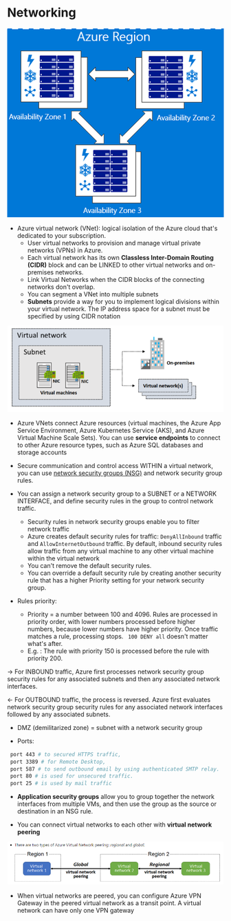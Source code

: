 # Networking


![Region aozne](https://github.com/dejanu/az104/blob/main/src/regions_zone.PNG)

* Azure virtual network  (VNet): logical isolation of the Azure cloud that's dedicated to your subscription.
  - User virtual networks to provision and manage virtual private networks (VPNs) in Azure.
  - Each virtual network has its own **Classless Inter-Domain Routing (CIDR)** block and can be LINKED to other virtual networks and on-premises networks.
  - Link Virtual Networks when the CIDR blocks of the connecting networks don't overlap.
  - You can segment a VNet into multiple subnets
  - **Subnets** provide a way for you to implement logical divisions within your virtual network. The IP address space for a subnet must be specified by using CIDR notation

![virtual networks](https://github.com/dejanu/az104/blob/main/src/virtual_networks.png)

*  Azure VNets connect Azure resources  (virtual machines, the Azure App Service Environment, Azure Kubernetes Service (AKS), and Azure Virtual Machine Scale Sets). You can use **service endpoints** to connect to other Azure resource types, such as Azure SQL databases and storage accounts

* Secure communication and control access WITHIN a virtual network, you can use [network security groups (NSG)](https://learn.microsoft.com/en-us/azure/security/fundamentals/network-overview) and network security group rules.
* You can assign a network security group to a SUBNET or a NETWORK INTERFACE, and define security rules in the group to control network traffic.
    - Security rules in network security groups enable you to filter network traffic
    - Azure creates default security rules for traffic:  `DenyAllInbound` traffic and `AllowInternetOutbound` traffic. By default, inbound security rules allow traffic from any virtual machine to any other virtual machine within the virtual network
    - You can't remove the default security rules.
    - You can override a default security rule by creating another security rule that has a higher Priority setting for your network security group.

* Rules priority:
  - Priority = a number between 100 and 4096. Rules are processed in priority order, with lower numbers processed before higher numbers, because lower numbers have higher priority. Once traffic matches a rule, processing stops. ` 100 DENY all` doesn't matter what's after.
  - E.g. : The rule with priority 150 is processed before the rule with priority 200.


-> For INBOUND traffic, Azure first processes network security group security rules for any associated subnets and then any associated network interfaces.


<- For OUTBOUND traffic, the process is reversed. Azure first evaluates network security group security rules for any associated network interfaces followed by any associated subnets.



* DMZ (demilitarized zone) = subnet with a network security group

* Ports:

```bash
 port 443 # to secured HTTPS traffic, 
 port 3389 # for Remote Desktop,  
 port 587 # to send outbound email by using authenticated SMTP relay. 
 port 80 # is used for unsecured traffic. 
 port 25 # is used by mail traffic
```

* **Application security groups** allow you to group together the network interfaces from multiple VMs, and then use the group as the source or destination in an NSG rule.


* You can connect virtual networks to each other with **virtual network peering**

![peering](https://github.com/dejanu/az104/blob/main/src/vnet_peering.png)


* When virtual networks are peered, you can configure Azure VPN Gateway in the peered virtual network as a transit point. A virtual network can have only one VPN gateway